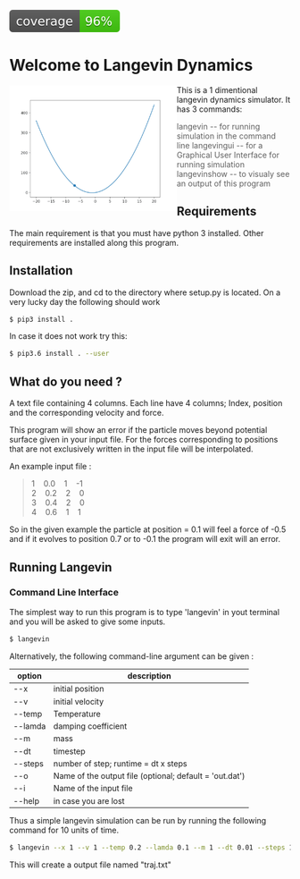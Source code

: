 ![coverage image](./img/coverage.svg) 

Welcome to Langevin Dynamics
===


<img align="left" width="300"  src="./img/dyn.gif">

This is a 1 dimentional langevin dynamics simulator. It has 3 commands:
> langevin -- for running simulation in the command line 
> langevingui -- for a Graphical User Interface for running simulation
> langevinshow -- to visualy see an output of this program


## Requirements

The main requirement is that you must have python 3 installed. Other requirements are installed along this program.

## Installation

Download the zip, and cd to the directory where setup.py is located. 
On a very lucky day the following should work
```sh
$ pip3 install . 
```
In case it does not work try this:

```sh
$ pip3.6 install . --user 
```
## What do you need ?

A text file
containing 4 columns. 
Each line have 4 columns; Index, position and the corresponding
velocity and force. 

This program will show an error if the particle moves beyond potential surface
given in your input file. For the forces corresponding to positions 
that are not exclusively written in the input file will be interpolated.


An example input file :

>1&nbsp;&nbsp;&nbsp;&nbsp;0.0&nbsp;&nbsp;&nbsp;&nbsp;1&nbsp;&nbsp;&nbsp;&nbsp;-1<br /> 
>2&nbsp;&nbsp;&nbsp;&nbsp;0.2&nbsp;&nbsp;&nbsp;&nbsp;2&nbsp;&nbsp;&nbsp;&nbsp;0<br />
>3&nbsp;&nbsp;&nbsp;&nbsp;0.4&nbsp;&nbsp;&nbsp;&nbsp;2&nbsp;&nbsp;&nbsp;&nbsp;0<br />
>4&nbsp;&nbsp;&nbsp;&nbsp;0.6&nbsp;&nbsp;&nbsp;&nbsp;1&nbsp;&nbsp;&nbsp;&nbsp;1<br /> 

So in the given example the particle at position = 0.1 will feel a force of -0.5 and if it evolves 
to position 0.7 or to -0.1 the program will exit will an error.

## Running Langevin

### Command Line Interface
The simplest way to run this program is to type 'langevin' in yout terminal and you will be asked to give some inputs.
```sh
$ langevin
```

Alternatively, the following command-line argument can be given :

| option | description           |
|--------|-----------------------|
|   --x  |  initial position     |
|   --v  |  initial velocity     |
|  --temp|  Temperature          |
| --lamda|  damping coefficient  |
|  --m   |  mass                 |
|  --dt  |  timestep             |
|--steps |  number of step; runtime = dt x steps | 
|  --o   |  Name of the output file (optional; default = 'out.dat') |
|  --i   |  Name of the input file  |
| --help |   in case you are lost  |   


Thus a simple langevin simulation can be run by running the following command for 10 units of time.

```sh
$ langevin --x 1 --v 1 --temp 0.2 --lamda 0.1 --m 1 --dt 0.01 --steps 1000 --i "input.txt" --o "traj.txt"
```

This will create a output file named "traj.txt"

